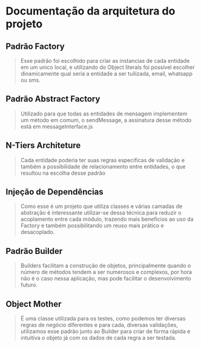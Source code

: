 [gitmd]:https://docs.github.com/en/get-started/writing-on-github/getting-started-with-writing-and-formatting-on-github/basic-writing-and-formatting-syntax

# Documentação da arquitetura do projeto 


<h2> Padrão Factory </h2>

> Esse padrão foi escolhido para criar as instancias de cada entidade em um unico local, e utilizando do Object literals foi possível escolher dinamicamente qual seria a entidade a ser tuilizada, email, whatsapp ou sms.

<h2> Padrão Abstract Factory </h2>

> Utilizado para que todas as entidades de mensagem implementem um método em comum, o sendMessage, a assinatura desse método está em messageInterface.js

<h2> N-Tiers Architeture </h2>

> Cada entidade poderia ter suas regras especificas de validação e também a possibilidade de relacionamento entre entidades, o que resultou na escolha desse padrão


<h2> Injeção de Dependências </h2>

> Como esse é um projeto que utiliza classes e várias camadas de abstração é interessante utilizar-se dessa técnica para reduzir o acoplamento entre cada módulo, trazendo mais beneficios ao uso da Factory e também possibilitando um reuso mais prático e desacoplado.

<h2> Padrão Builder </h2>

> Builders facilitam a construção de objetos, principalmente quando o número de métodos tendem a ser numerosos e complexos, por hora não é o caso nessa aplicação, mas pode facilitar o desenvolvimento futuro.

<h2> Object Mother </h2>

> É uma classe utilizada para os testes, como podemos ter diversas regras de negócio diferentes e para cada, diversas validações, utilizamos esse padrão junto ao Builder para criar de forma rápida e intuitiva o objeto já com os dados de cada regra a ser testada.